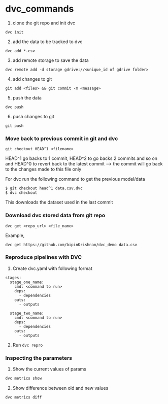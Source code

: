 # dvc_commands

1. clone the git repo and init dvc
```
dvc init
```
2. add the data to be tracked to dvc
```
dvc add *.csv
```
3. add remote storage to save the data
```
dvc remote add -d storage gdrive://<unique_id of gdrive folder>
```
4. add changes to git
```
git add <files> && git commit -m <message>
```
5. push the data
```
dvc push
```
6. push changes to git
```
git push
```

### Move back to previous commit in git and dvc
```
git checkout HEAD^1 <filename>
```
HEAD^1 go backs to 1 commit, HEAD^2 to go backs 2 commits and so on and HEAD^0 to revert back to the latest commit
<filename> --> the commit will go back to the changes made to this file only
  
For dvc run the following command to get the previous model/data
```
$ git checkout head^1 data.csv.dvc
$ dvc checkout
```

This downloads the dataset used in the last commit

### Download dvc stored data from git repo
```
dvc get <repo_url> <file_name>
```
Example,
```
dvc get https://github.com/bipinKrishnan/dvc_demo data.csv
```

### Reproduce pipelines with DVC
1. Create dvc.yaml with following format
```
stages:
  stage_one_name:
    cmd: <command to run>
    deps:
      - dependencies
    outs:
      - outputs

  stage_two_name:
    cmd: <command to run>
    deps:
      - dependencies
    outs:
      - outputs
```

2. Run ```dvc repro```

### Inspecting the parameters
1. Show the current values of params

```bash 
dvc metrics show
```

2. Show difference between old and new values

```bash
dvc metrics diff
```
